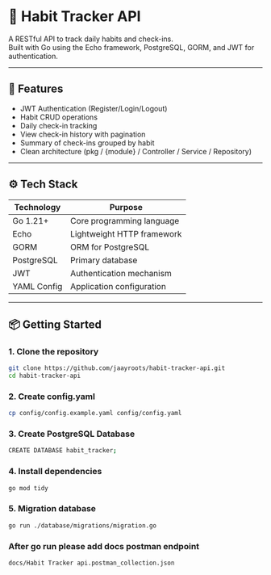 # 🧠 Habit Tracker API

A RESTful API to track daily habits and check-ins.  
Built with Go using the Echo framework, PostgreSQL, GORM, and JWT for authentication.

---

## 🚀 Features

- JWT Authentication (Register/Login/Logout)
- Habit CRUD operations
- Daily check-in tracking
- View check-in history with pagination
- Summary of check-ins grouped by habit
- Clean architecture (pkg / {module} / Controller / Service / Repository)

---

## ⚙️ Tech Stack

| Technology     | Purpose                         |
|----------------|----------------------------------|
| Go 1.21+       | Core programming language        |
| Echo           | Lightweight HTTP framework       |
| GORM           | ORM for PostgreSQL               |
| PostgreSQL     | Primary database                 |
| JWT            | Authentication mechanism         |
| YAML Config    | Application configuration        |

---

## 📦 Getting Started

### 1. Clone the repository

```bash
git clone https://github.com/jaayroots/habit-tracker-api.git
cd habit-tracker-api
```
### 2. Create config.yaml
```bash
cp config/config.example.yaml config/config.yaml
```

### 3. Create PostgreSQL Database

```bash
CREATE DATABASE habit_tracker;
```

### 4. Install dependencies
```bash
go mod tidy
```

### 5. Migration database
```bash
go run ./database/migrations/migration.go
```

### After go run please add docs postman endpoint
```bash
docs/Habit Tracker api.postman_collection.json
```


